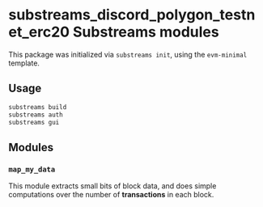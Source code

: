 # substreams_discord_polygon_testnet_erc20 Substreams modules

This package was initialized via `substreams init`, using the `evm-minimal` template.

## Usage

```bash
substreams build
substreams auth
substreams gui
```

## Modules

### `map_my_data`

This module extracts small bits of block data, and does simple computations over the 
number of **transactions** in each block.
